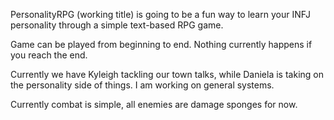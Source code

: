 PersonalityRPG (working title) is going to be a fun way to learn your INFJ personality through a simple text-based RPG game.

Game can be played from beginning to end. Nothing currently happens if you reach the end.

Currently we have Kyleigh tackling our town talks, while Daniela is taking on the personality side of things. I am working on general systems.

Currently combat is simple, all enemies are damage sponges for now.
